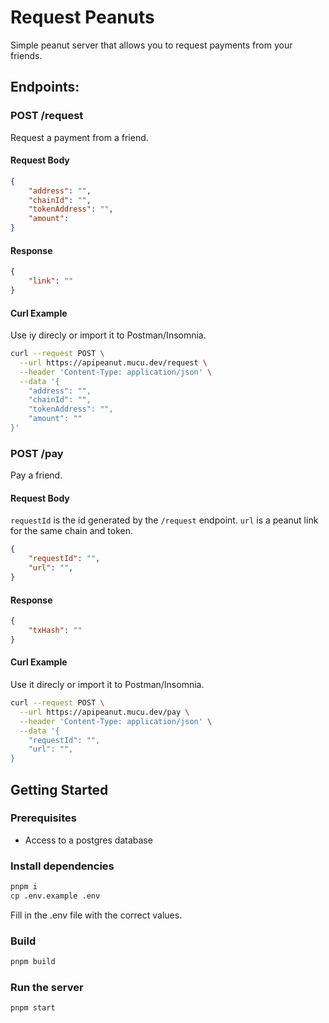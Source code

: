 # Request Peanuts

Simple peanut server that allows you to request payments from your friends.

## Endpoints:

### POST /request

Request a payment from a friend.

#### Request Body

```json
{
    "address": "",
	"chainId": "",
	"tokenAddress": "",
	"amount": 
}
```

#### Response

```json
{
	"link": ""
}
```

#### Curl Example

Use iy direcly or import it to Postman/Insomnia.

```bash
curl --request POST \
  --url https://apipeanut.mucu.dev/request \
  --header 'Content-Type: application/json' \
  --data '{
	"address": "",
	"chainId": "",
	"tokenAddress": "",
	"amount": ""
}'
```


### POST /pay

Pay a friend.

#### Request Body

`requestId` is the id generated by the `/request` endpoint.
`url` is a peanut link for the same chain and token.

```json
{
    "requestId": "",
	"url": "",
}
```

#### Response

```json
{
	"txHash": ""
}
```

#### Curl Example

Use it direcly or import it to Postman/Insomnia.

```bash
curl --request POST \
  --url https://apipeanut.mucu.dev/pay \
  --header 'Content-Type: application/json' \
  --data '{
	"requestId": "",
	"url": "",
}
```


## Getting Started

### Prerequisites

- Access to a postgres database

### Install dependencies

```bash
pnpm i
cp .env.example .env
```

Fill in the .env file with the correct values.

### Build

```bash
pnpm build
```

### Run the server

```bash
pnpm start
```
